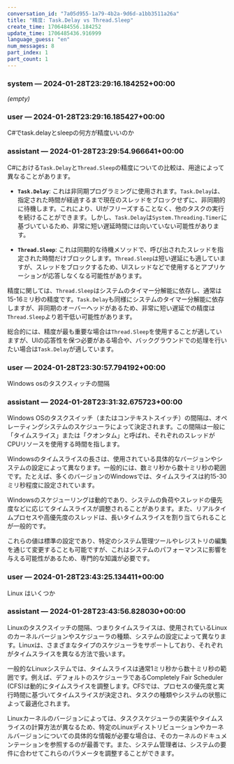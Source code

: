 ```yaml
---
conversation_id: "7a05d955-1a79-4b2a-9d6d-a1bb3511a26a"
title: "精度: Task.Delay vs Thread.Sleep"
create_time: 1706484556.184252
update_time: 1706485436.916999
language_guess: "en"
num_messages: 8
part_index: 1
part_count: 1
---
```


### system — 2024-01-28T23:29:16.184252+00:00

_(empty)_

### user — 2024-01-28T23:29:16.185427+00:00

C#でtask.delayとsleepの何方が精度いいのか

### assistant — 2024-01-28T23:29:54.966641+00:00

C#における`Task.Delay`と`Thread.Sleep`の精度についての比較は、用途によって異なることがあります。

- **`Task.Delay`**: これは非同期プログラミングに使用されます。`Task.Delay`は、指定された時間が経過するまで現在のスレッドをブロックせずに、非同期的に待機します。これにより、UIがフリーズすることなく、他のタスクの実行を続けることができます。しかし、`Task.Delay`は`System.Threading.Timer`に基づいているため、非常に短い遅延時間には向いていない可能性があります。

- **`Thread.Sleep`**: これは同期的な待機メソッドで、呼び出されたスレッドを指定された時間だけブロックします。`Thread.Sleep`は短い遅延にも適していますが、スレッドをブロックするため、UIスレッドなどで使用するとアプリケーションが応答しなくなる可能性があります。

精度に関しては、`Thread.Sleep`はシステムのタイマー分解能に依存し、通常は15-16ミリ秒の精度です。`Task.Delay`も同様にシステムのタイマー分解能に依存しますが、非同期のオーバーヘッドがあるため、非常に短い遅延での精度は`Thread.Sleep`より若干低い可能性があります。

総合的には、精度が最も重要な場合は`Thread.Sleep`を使用することが適していますが、UIの応答性を保つ必要がある場合や、バックグラウンドでの処理を行いたい場合は`Task.Delay`が適しています。

### user — 2024-01-28T23:30:57.794192+00:00

Windows osのタスクスィッチの間隔

### assistant — 2024-01-28T23:31:32.675723+00:00

Windows OSのタスクスイッチ（またはコンテキストスイッチ）の間隔は、オペレーティングシステムのスケジューラによって決定されます。この間隔は一般に「タイムスライス」または「クオンタム」と呼ばれ、それぞれのスレッドがCPUリソースを使用する時間を指します。

Windowsのタイムスライスの長さは、使用されている具体的なバージョンやシステムの設定によって異なります。一般的には、数ミリ秒から数十ミリ秒の範囲です。たとえば、多くのバージョンのWindowsでは、タイムスライスは約15-30ミリ秒程度に設定されています。

Windowsのスケジューリングは動的であり、システムの負荷やスレッドの優先度などに応じてタイムスライスが調整されることがあります。また、リアルタイムプロセスや高優先度のスレッドは、長いタイムスライスを割り当てられることが一般的です。

これらの値は標準の設定であり、特定のシステム管理ツールやレジストリの編集を通じて変更することも可能ですが、これはシステムのパフォーマンスに影響を与える可能性があるため、専門的な知識が必要です。

### user — 2024-01-28T23:43:25.134411+00:00

Linux はいくつか

### assistant — 2024-01-28T23:43:56.828030+00:00

Linuxのタスクスイッチの間隔、つまりタイムスライスは、使用されているLinuxのカーネルバージョンやスケジューラの種類、システムの設定によって異なります。Linuxは、さまざまなタイプのスケジューラをサポートしており、それぞれがタイムスライスを異なる方法で扱います。

一般的なLinuxシステムでは、タイムスライスは通常1ミリ秒から数十ミリ秒の範囲です。例えば、デフォルトのスケジューラであるCompletely Fair Scheduler (CFS)は動的にタイムスライスを調整します。CFSでは、プロセスの優先度と実行時間に基づいてタイムスライスが決定され、タスクの種類やシステムの状態によって最適化されます。

Linuxカーネルのバージョンによっては、タスクスケジューラの実装やタイムスライスの計算方法が異なるため、特定のLinuxディストリビューションやカーネルバージョンについての具体的な情報が必要な場合は、そのカーネルのドキュメンテーションを参照するのが最善です。また、システム管理者は、システムの要件に合わせてこれらのパラメータを調整することができます。
